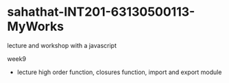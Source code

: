 # sahathat-INT201-63130500113-MyWorks
 lecture and workshop with a javascript

week9
- lecture high order function, closures function, import and export module

